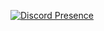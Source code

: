 [![Discord Presence](https://lanyard.cnrad.dev/api/419463672700600322/theme=dark)](https://discord.com/users/419463672700600322)
